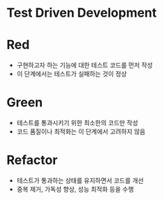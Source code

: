 
# Test Driven Development


# Red
- 구현하고자 하는 기능에 대한 테스트 코드를 먼저 작성
- 이 단계에서는 테스트가 실패하는 것이 정상

# Green
- 테스트를 통과시키기 위한 최소한의 코드만 작성
- 코드 품질이나 최적화는 이 단계에서 고려하지 않음
# Refactor
- 테스트가 통과하는 상태를 유지하면서 코드를 개선
- 중복 제거, 가독성 향상, 성능 최적화 등을 수행
